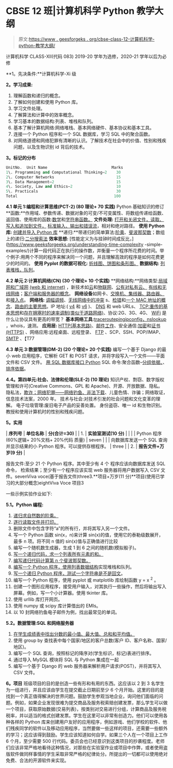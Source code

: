 # CBSE 12 班|计算机科学 Python 教学大纲

> 原文:[https://www . geesforgeks . org/cbse-class-12-计算机科学-python-教学大纲/](https://www.geeksforgeeks.org/cbse-class-12-computer-science-python-syllabus/)

计算机科学
CLASS-XII(代码 083)
2019-20 学年为选修，2020-21 学年以后为必修

**1。先决条件:**计算机科学-Xi 级

**2。学习成果:**

1.  理解函数和递归的概念。
2.  了解如何创建和使用 Python 库。
3.  学习文件处理。
4.  了解算法和计算中的效率概念。
5.  学习基本的数据结构:列表、堆栈和队列。
6.  基本了解计算机网络:网络堆栈、基本网络硬件、基本协议和基本工具。
7.  连接一个 Python 程序和一个 SQL 数据库，学习 SQL 中的聚合函数。
8.  对网络道德和网络犯罪有清晰的认识。了解技术在社会中的价值、性别和残疾问题，以及生物识别 id 背后的技术。

**3。标记的分布**

```py
UnitNo.  Unit Name                            Marks
1\. Programming and Computational Thinking–2    30
2\. Computer Networks                           15
3\. Data Management–2                           15
4\. Society, Law and Ethics–2                   10
5\. Practicals                                  30
Total                                          100
```

**4.1 单元 1:编程和计算思维(PCT-2) (80 理论+ 70 实践)**
Python 基础知识的修订
**函数:**作用域、参数传递、数据对象的可变/不可变属性、将数组传递给函数、返回值、使用库的函数:[数学](https://www.geeksforgeeks.org/mathematical-functions-python-set-1-numeric-functions/)和[字符串函数。](https://www.geeksforgeeks.org/python-string-methods-set-2-len-count-center-ljust-rjust-isalpha-isalnum-isspace-join/)
**文件处理:** [打开和关闭文件，读取、写入和追加到文件，](https://www.geeksforgeeks.org/reading-writing-text-files-python/) [标准输入、输出和错误流](https://www.geeksforgeeks.org/file-handling-python/)，相对和绝对路径。
**使用 Python 库:** [创建并导入 Python 库](https://www.geeksforgeeks.org/create-access-python-package/)
**递归:**带递归的简单算法:[阶乘](https://www.geeksforgeeks.org/python-program-for-factorial-of-a-number/)、[斐波那契数](https://www.geeksforgeeks.org/program-for-nth-fibonacci-number/)；数组上的递归:[二分搜索法](https://www.geeksforgeeks.org/binary-search/)
**效率思想:** [性能定义为与挂钟时间成反比，](https://www.geeksforgeeks.org/understanding-time-complexity
-simple-examples/)计算一段代码正在执行的操作数，并衡量一个程序所花费的时间。举个例子:用两个不同的程序来解决同一个问题，并且理解高效的程序是如何花费更少的时间的。
**使用 Pyplot 的数据可视化:** [折线图、饼图和条形图。](https://www.geeksforgeeks.org/understanding-time-complexity-simple-examples/)
**数据结构:** [列表](https://www.geeksforgeeks.org/python-list/)[堆栈，队列](https://www.geeksforgeeks.org/using-list-stack-queues-python/)。

**4.2 单元 2:计算机网络(CN) (30 个理论+ 10 个实践)**
**网络结构:**网络类型:[局域网和广域网](https://www.geeksforgeeks.org/computer-network-types-area-networks-lan-man-wan/) [(web 和 internet)](https://www.geeksforgeeks.org/the-internet-and-the-web/) ，新技术如[云](https://www.geeksforgeeks.org/cloud-based-services/)和[物联网](https://www.geeksforgeeks.org/introduction-to-internet-of-things-iot-set-1/)、[公有对私有云、](https://www.geeksforgeeks.org/types-of-cloud/) [有线和无线网络](https://www.geeksforgeeks.org/types-transmission-media/)；[客户端和服务器的概念](https://www.geeksforgeeks.org/server-side-client-side-programming/)。
**网络设备**如网卡、[交换机、集线器、路由器、](https://www.geeksforgeeks.org/network-devices-hub-repeater-bridge-switch-router-gateways/)和[接入点](https://www.geeksforgeeks.org/computer-network-access-networks/)。
**网络栈:** [调幅调频](https://www.geeksforgeeks.org/digital-electronics-analog-analog-conversion-modulation/)、[无线网络中的冲突](https://www.geeksforgeeks.org/computer-network-collision-avoidance-wireless-networks/) s、[检错](https://www.geeksforgeeks.org/error-detection-computer-networks/)和[一个 MAC 地址的概念](https://www.geeksforgeeks.org/computer-network-introduction-mac-address/)、[路由的主要思想](https://www.geeksforgeeks.org/computer-network-routing-vs-routed-protocols/)。IP 地址:( [v4](https://www.geeksforgeeks.org/network-layer-introduction-ipv4/) 和 [v6](https://www.geeksforgeeks.org/internet-protocol-v6-ipv6/) )、 [DNS](https://www.geeksforgeeks.org/dns-domain-name-server/) 和 web URLs、 [TCP:重传的基本思想](https://www.geeksforgeeks.org/computer-network-tcp-connection-establishment/)和[存在拥塞时的速率调制(类似于道路网络)](https://www.geeksforgeeks.org/computer-networks-congestion-control/)、协议:2G、3G、4G、 [WiFi](https://www.geeksforgeeks.org/basics-of-wi-fi/) 是什么让协议具有更高的带宽？
**基本网络工具:**[traceroute](https://www.geeksforgeeks.org/computer-networks-traceroute/)[ping](https://www.geeksforgeeks.org/ping-command-in-linux-with-examples/)[ipconfig，nslookup](https://www.geeksforgeeks.org/network-configuration-trouble-shooting-commands-linux/) ，whois，速测。
**应用层:** [HTTP(基本思路)](https://www.geeksforgeeks.org/http-non-persistent-persistent-connection/)、[邮件工作](https://www.geeksforgeeks.org/simple-mail-transfer-protocol-smtp/)、安全通信:[加密](https://www.geeksforgeeks.org/encryptdecrypt-files-linux-using-ccrypt/)和[证书(HTTPS)](https://www.geeksforgeeks.org/whats-difference-http-https/) 、网络应用:远程桌面、远程登录、 [FTP](https://www.geeksforgeeks.org/computer-network-file-transfer-protocol-ftp/) 、SCP、SSH、POP/IMAP、 [SMTP](https://www.geeksforgeeks.org/simple-mail-transfer-protocol-smtp/) 、【T77

**4.3 单元 3:数据管理(DM-2) (20 个理论+ 20 个实践)**
编写一个基于 Django 的最小 web 应用程序，它解析 GET 和 POST 请求，并将字段写入一个文件——平面文件和 CSV 文件。
[用 SQL 数据库接口 Python](https://www.geeksforgeeks.org/mysqldb-connection-python/)
SQL 命令:聚合函数–[分组依据、](https://www.geeksforgeeks.org/sql-group-by/)、[排序依据](https://www.geeksforgeeks.org/sql-order-by/)。

**4.4。第四单元:社会、法律和伦理(SLE-2) (10 理论)**
知识产权、剽窃、数字版权管理和许可(Creative Commons、GPL 和 Apache)、开源、开放数据、隐私。
隐私法，[欺诈；网络犯罪——网络钓鱼、非法下载](https://www.geeksforgeeks.org/threats-to-information-security/)、儿童色情、诈骗；网络取证，信息技术法案，2000 年。
技术与社会:对技术引发的社会问题和文化变革的理解。
电子垃圾管理:废旧电子产品的妥善处置。
身份盗窃、唯一 id 和生物识别。
教授和使用计算机时的性别和残疾问题。

**5。实用**

| **序列号** | **单位名称** | **分(合计=30)** |
| 1. | **实验室测试(10 分)** |  |
|  | Python 程序(60%逻辑+ 20%文档+ 20%代码
质量) | seven |
|  | 向数据库发送一个 SQL 查询并显示结果的小 Python 程序。可以提供存根程序。 | three |
| 2. | **报告文件+万岁(9 分)** |

报告文件:至少 21 个 Python 程序。其中至少有 4 个
程序应该向数据库发送 SQL 命令，
检索结果；至少有一个程序应该实现 web
服务器将用户数据写入 CSV 文件。sevenViva voce(基于报告文件)three3.**项目+万岁(11 分)**项目(使用已学习的大部分概念)eightViva Voce 项目3

一些示例实验作业如下:

**5.1。Python 编程:**

1.  [递归求自然数的阶乘。](https://www.geeksforgeeks.org/python-program-for-factorial-of-a-number/)
2.  [逐行读取文件并打印。](https://www.geeksforgeeks.org/reading-writing-text-files-python/)
3.  删除文件中包含字符“a”的所有行，并将其写入另一个文件。
4.  写一个 Python 函数 sin(x，n)来计算 sin(x)的值，使用它的泰勒级数展开，最多 n 项。将不同 n 值的 sin(x)值与正确值进行比较
5.  编写一个随机数生成器，生成 1 到 6 之间的随机数(模拟骰子)。
6.  [写一个递归代码，求一个列表所有元素的和。](https://www.geeksforgeeks.org/sum-array-elements-using-recursion/)
7.  [编写递归代码计算第 n 个斐波那契数。](https://www.geeksforgeeks.org/program-for-nth-fibonacci-number/)
8.  [编写一个 Python 程序，使用列表数据结构](https://www.geeksforgeeks.org/using-list-stack-queues-python/)实现堆栈和队列。
9.  [写一个递归 Python 程序，测试一个字符串是不是回文](https://www.geeksforgeeks.org/recursive-function-check-string-palindrome/)。
10.  编写一个 Python 程序，使用 pyplot 或 matplotlib 库绘制函数 y = x <sup>2</sup> 。
11.  创建一个图形应用程序，接受用户输入，对其执行一些操作，然后将输出写入屏幕。例如，写一个小计算器。使用 tkinter 库。
12.  使用 urllib 库打开网页。
13.  使用 numpy 或 scipy 库计算借出的 EMIs。
14.  以 10 封网络钓鱼电子邮件为例，找出最常见的单词。

**5.2。数据管理:SQL 和网络服务器**

1.  [在学生成绩表中找出分数的最小值、最大值、总和和平均值。](https://www.geeksforgeeks.org/sql-functions-aggregate-scalar-functions/)
2.  使用 group by 查找表中每个国家/地区的客户总数(客户 ID、客户名称、国家/地区)。
3.  编写一个 SQL 查询，按照标记的降序对(学生标识，标记)表进行排序。
4.  通过导入 MySQL 模块将 SQL 与 Python 集成在一起
5.  编写一个基于 Django 的 web 服务器来解析用户请求(POST)，并将其写入 CSV 文件。

**6。项目**
班级项目的目的是创造一些有形和有用的东西。这应该以 2 到 3 名学生为一组进行，并且应该由学生在提交截止日期前至少 6 个月开始。这里的目的是找到一个真正值得解决的世界问题。鼓励学生参观当地企业，询问他们面临的问题。例如，如果企业发现很难为提交商品及服务税索赔创建发票，那么学生可以做一个项目，获取原始数据(交易列表)，按类别对交易进行分组，计算商品及服务税税率，并以适当的格式创建发票。学生在这里可以非常有创造力。他们可以使用各种各样的 Python 库来创建用户友好的应用程序，例如游戏、他们学校的软件、他们残疾同学的软件以及移动应用程序，当然要做一些这样的项目，还需要一些额外的学习；这应该得到鼓励。学生应该知道如何自学。如果三个人在一个项目上工作 6 个月，至少需要 500 行代码。委员会也已经意识到这类项目的抄袭程度。老师们应该非常严格地看待这种情况，对那些在实验室作业或项目中作弊，或者使用盗版软件做同样事情的学生采取非常严格的纪律处分。所提出的一切都可以使用绝对免费、合法的开源软件来实现。